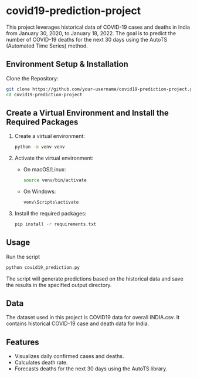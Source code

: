 # covid19-prediction-project
This project leverages historical data of COVID-19 cases and deaths in India from January 30, 2020, to January 18, 2022. The goal is to predict the number of COVID-19 deaths for the next 30 days using the AutoTS (Automated Time Series) method. 

## Environment Setup & Installation
Clone the Repository:

```bash
git clone https://github.com/your-username/covid19-prediction-project.git
cd covid19-prediction-project
```

## Create a Virtual Environment and Install the Required Packages

1. Create a virtual environment:

    ```bash
    python -m venv venv
    ```

2. Activate the virtual environment:

    - On macOS/Linux:
    
        ```bash
        source venv/bin/activate
        ```

    - On Windows:
    
        ```bash
        venv\Scripts\activate
        ```

3. Install the required packages:

    ```bash
    pip install -r requirements.txt
    ```


## Usage

Run the script

```bash
python covid19_prediction.py
```

The script will generate predictions based on the historical data and save the results in the specified output directory.

## Data

The dataset used in this project is COVID19 data for overall INDIA.csv. It contains historical COVID-19 case and death data for India.

## Features

- Visualizes daily confirmed cases and deaths.
- Calculates death rate.
- Forecasts deaths for the next 30 days using the AutoTS library.

